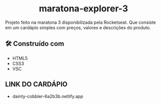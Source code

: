 <h1 align="center">maratona-explorer-3</h1>
<p>Projeto feito na maratona 3 disponibilizada pela Rocketseat. Que consiste em um cardápio simples com preços, valores e descrições do produto.</p> 

## 🛠️ Construído com

* HTML5
* CSS3
* VSC

## LINK DO CARDÁPIO
* dainty-cobbler-6a2b3b.netlify.app
